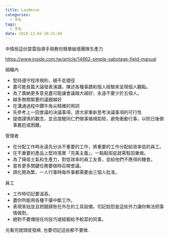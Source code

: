 ```yaml
---
title: Landmine
categories:
  - 手札
tags:
  - 手札
date: 2018-12-04 10:31:09
---
```

中情局這份耍雷指導手冊教你簡單破壞團隊生產力

https://www.inside.com.tw/article/14862-simple-sabotage-field-manual

組織內
- 堅持遵守程序規則，絕不走捷徑
- 盡可能長篇大論發表演講，陳述各種事蹟和個人經驗來呈現個人觀點。
- 為了廣納更多意見盡可能讓會議越大越好，永遠不要少於五個人。
- 越多無關緊要的議題越好
- 在溝通過程中鑽牛角尖精確的用詞
- 先參考上一回會議的決議事項，請大家重新思考決議事項的可行性
- 提倡謹慎的觀念，並且提醒同仁們做事循規蹈矩，避免衝動行事，以防日後做事尷尬或困難。

管理者
- 在分配工作時永遠先分派不重要的工作，將重要的工作分配給效率低的員工。
- 在不重要的產品上堅持落實「完美主義」，一點點瑕疵就需駁回重做。
- 為了降低士氣和生產力，對低效率的員工友善，並給他們不應得的機會。
- 當有更多關鍵任務要做時召開會議。
- 請化簡為繁，一人行事時每件事都需要由三個人批准。

員工
- 工作時切記要溫吞。
- 盡你所能用各種干擾中斷工作。
- 表現笨拙並且把錯歸咎在外在的工具設備，切記抱怨是這些外力讓你無法把事情做對。
- 絕對不要傳授任何技巧或經驗給予較菜的同事。

光看完就頭皮發麻, 也要切記這些都不要做.
